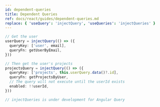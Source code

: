 ```yaml
---
id: dependent-queries
title: Dependent Queries
ref: docs/react/guides/dependent-queries.md
replace: { 'useQuery': 'injectQuery', 'useQueries': 'injectQueries' }
---
```


[//]: # 'Example'

```ts
// Get the user
userQuery = injectQuery(() => ({
  queryKey: ['user', email],
  queryFn: getUserByEmail,
}))

// Then get the user's projects
projectsQuery = injectQuery(() => ({
  queryKey: ['projects', this.userQuery.data()?.id],
  queryFn: getProjectsByUser,
  // The query will not execute until the userId exists
  enabled: !!userId,
}))
```

[//]: # 'Example'
[//]: # 'Example2'

```ts
// injectQueries is under development for Angular Query
```

[//]: # 'Example2'
